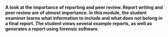 **A look at the importance of reporting and peer review. Report writing and peer review are of utmost importance. In this module, the student examiner learns what information to include and what does not belong in a final report. The student views several example reports, as well as generates a report using forensic software.** 
